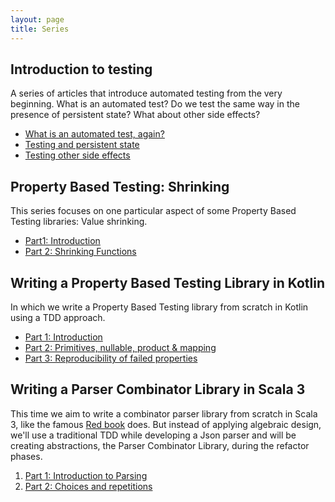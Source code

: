 ```yaml
---
layout: page
title: Series
---
```


## Introduction to testing

A series of articles that introduce automated testing from the very beginning. What is an automated test? Do we test the same way in the presence of persistent state? What about other side effects?

- [What is an automated test, again?](/2022-05-27-what-is-an-automated-test-again.html)
- [Testing and persistent state](/2022-06-17-testing-and-persistent-state.html)
- [Testing other side effects](/2022-07-08-testing-other-side-effects.html)

## Property Based Testing: Shrinking

This series focuses on one particular aspect of some Property Based Testing libraries: Value shrinking.

- [Part1: Introduction](/2022-08-26-pbt-shrinking-part1.html)
- [Part 2: Shrinking Functions](/2022-09-13-pbt-shrinking-part2.html)

## Writing a Property Based Testing Library in Kotlin

In which we write a Property Based Testing library from scratch in Kotlin using a TDD approach.

- [Part 1: Introduction](/2022-10-04-writing-a-pbt-ibrary-1.html)
- [Part 2: Primitives, nullable, product & mapping](/2022-10-14-writing-a-pbt-ibrary-2.html)
- [Part 3: Reproducibility of failed properties](/2022-10-25-writing-a-pbt-ibrary-3.html)

## Writing a Parser Combinator Library in Scala 3

This time we aim to write a combinator parser library from scratch in Scala 3, like the famous [Red book](https://www.manning.com/books/functional-programming-in-scala) does. But instead of applying algebraic design, we'll use a traditional TDD while developing a Json parser and will be creating abstractions, the Parser Combinator Library, during the refactor phases.

1. [Part 1: Introduction to Parsing](./2022-11-11-writing-a-parser-combinator-library-1.html)
2. [Part 2: Choices and repetitions](./2022-12-16-writing-a-parser-combinator-library-2.html)